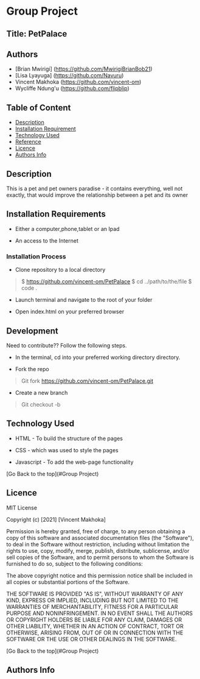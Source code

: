 # Group Project

## Title: PetPalace

## Authors
+ [Brian Mwirigi] (https://github.com/MwirigiBrianBob21)
+ [Lisa Lyayuga] (https://github.com/Navuru)
+ Vincent Makhoka (https://github.com/vincent-om)
+ Wycliffe Ndung'u (https://github.com/flipblip)


## Table of Content

+ [Description](#description)
+ [Installation Requirement](#Installation)
+ [Technology Used](#technology-used)
+ [Reference](#reference)
+ [Licence](#licence)
+ [Authors Info](#author-Info)

## Description
This is a pet and pet owners paradise - it contains everything, well not exactly, that would improve the relationship between a pet and its owner 

## Installation Requirements

* Either a computer,phone,tablet or an Ipad

* An access to the Internet

### Installation Process
* Clone repository to a local directory

>$ https://github.com/vincent-om/PetPalace
  $ cd ../path/to/the/file
  $ code .

* Launch terminal and navigate to the root of your folder

* Open index.html on your preferred browser


## Development
Need to contribute?? Follow the following steps.

* In the terminal, cd into your preferred working directory directory.

* Fork the repo
> Git fork https://github.com/vincent-om/PetPalace.git

* Create a new branch

>Git checkout -b <branch name>

## Technology Used
* HTML - To build the structure of the pages

* CSS - which was used to style the pages

* Javascript - To add the web-page functionality


[Go Back to the top](#Group Project)

## Licence

MIT License

Copyright (c) [2021] [Vincent Makhoka]

Permission is hereby granted, free of charge, to any person obtaining a copy
of this software and associated documentation files (the "Software"), to deal
in the Software without restriction, including without limitation the rights
to use, copy, modify, merge, publish, distribute, sublicense, and/or sell
copies of the Software, and to permit persons to whom the Software is
furnished to do so, subject to the following conditions:

The above copyright notice and this permission notice shall be included in all
copies or substantial portions of the Software.

THE SOFTWARE IS PROVIDED "AS IS", WITHOUT WARRANTY OF ANY KIND, EXPRESS OR
IMPLIED, INCLUDING BUT NOT LIMITED TO THE WARRANTIES OF MERCHANTABILITY,
FITNESS FOR A PARTICULAR PURPOSE AND NONINFRINGEMENT. IN NO EVENT SHALL THE
AUTHORS OR COPYRIGHT HOLDERS BE LIABLE FOR ANY CLAIM, DAMAGES OR OTHER
LIABILITY, WHETHER IN AN ACTION OF CONTRACT, TORT OR OTHERWISE, ARISING FROM,
OUT OF OR IN CONNECTION WITH THE SOFTWARE OR THE USE OR OTHER DEALINGS IN THE
SOFTWARE.

[Go Back to the top](#Group Project)

## Authors Info
